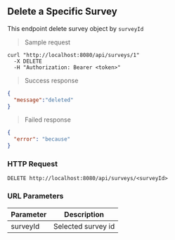 ## Delete a Specific Survey
This endpoint delete survey object by <code>surveyId</code>

> Sample request 

```shell
curl "http://localhost:8080/api/surveys/1"
  -X DELETE
  -H "Authorization: Bearer <token>"
```

> Success response

```json
{
  "message":"deleted"
}
```

> Failed response

```json
{
  "error": "because"
}
```

### HTTP Request

`DELETE http://localhost:8080/api/surveys/<surveyId>`

### URL Parameters

Parameter | Description
--------- | -----------
surveyId | Selected survey id